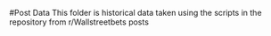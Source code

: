 #Post Data
This folder is historical data taken using the scripts in the repository from r/Wallstreetbets posts
